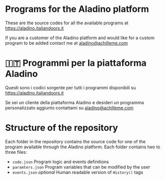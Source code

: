 # Programs for the Aladino platform
These are the source codes for all the available programs at https://aladino.italiandoors.it

If you are a customer of the Aladino platform and would like for a custom program to be added contact me at aladino@achilleme.com


# 🇮🇹 Programmi per la piattaforma Aladino
Questi sono i codici sorgente per tutti i programmi disponibili su https://aladino.italiandoors.it

Se sei un cliente della piattaforma Aladino e desideri un programma personalizzato aggiunto contattami su aladino@achilleme.com

# Structure of the repository
Each folder in the repository contains the source code for one of the program available through the Aladino platform.
Each folder contains two to three files:
- `code.json` Program logic and events definitions
- `paramters.json` Program variables that can be modified by the user
- `events.json` *optional* Human readable version of `History()` tags

